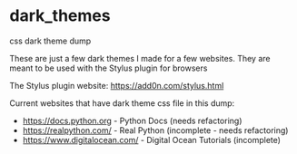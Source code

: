 # dark_themes
css dark theme dump

These are just a few dark themes I made for a few websites. They are meant to be used with the Stylus plugin for browsers

The Stylus plugin website: https://add0n.com/stylus.html

Current websites that have dark theme css file in this dump:

- https://docs.python.org - Python Docs (needs refactoring)
- https://realpython.com/ - Real Python (incomplete - needs refactoring)
- https://www.digitalocean.com/ - Digital Ocean Tutorials (incomplete)
